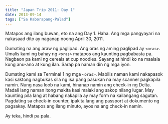 ```yaml
---
title: "Japan Trip 2011: Day 1"
date: 2013-09-14
tags: ["Sa Kaborapang-Palad"]
---
```


Matapos ang ilang buwan, eto na ang Day 1. Haha. Ang mga pangyayari na nakasaad dito ay naganap noong April 30, 2011.

Dumating na ang araw ng paglipad. Ang oras ng aming paglipad ay `<oras>`. Umalis kami ng bahay ng `<oras>` matapos ang kaunting pagbabasta pa. Nagbaon pa kami ng cereals at cup noodles. Sayang at hindi ko na maalala kung anu-ano at kung ilan. Sarap pa naman din ng mga iyon.

Dumating kami sa Terminal 1 ng mga `<oras>`. Mabilis naman kami nakapasok kasi saktong nagbukas sila ng isa pang pasukan na may scanner pagkapila namin. Nung nasa loob na kami, hinanap namin ang check-in ng Delta. Madali lang naman itong makita kasi malaki ang sakop nilang lugar. May kaunting pila lang at habang nakapila ay may form na kailangang sagutan. Pagdating sa check-in counter, ipakita lang ang passport at dokumento ng pagsakay. Matapos ang ilang minuto, ayos na ang check-in namin.

Ay teka, hindi pa pala.
